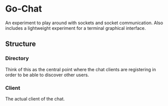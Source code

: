 # Go-Chat

An experiment to play around with sockets and socket communication.
Also includes a lightweight experiment for a terminal graphical interface.

## Structure
### Directory
Think of this as the central point where the chat clients are registering in order to be able to discover other users.
### Client
The actual client of the chat.

